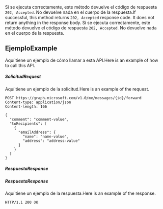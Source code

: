 <span data-ttu-id="48300-p105">Si se ejecuta correctamente, este método devuelve el código de respuesta `202, Accepted`. No devuelve nada en el cuerpo de la respuesta.</span><span class="sxs-lookup"><span data-stu-id="48300-p105">If successful, this method returns `202, Accepted` response code. It does not return anything in the response body.</span></span>
Si se ejecuta correctamente, este método devuelve el código de respuesta `202, Accepted`. No devuelve nada en el cuerpo de la respuesta.

## <span data-ttu-id="48300-134">Ejemplo</span><span class="sxs-lookup"><span data-stu-id="48300-134">Example</span></span>
<a id="example" class="xliff"></a>
<span data-ttu-id="48300-135">Aquí tiene un ejemplo de cómo llamar a esta API.</span><span class="sxs-lookup"><span data-stu-id="48300-135">Here is an example of how to call this API.</span></span>
##### <span data-ttu-id="48300-136">Solicitud</span><span class="sxs-lookup"><span data-stu-id="48300-136">Request</span></span>
<a id="request" class="xliff"></a>
<span data-ttu-id="48300-137">Aquí tiene un ejemplo de la solicitud.</span><span class="sxs-lookup"><span data-stu-id="48300-137">Here is an example of the request.</span></span>
<!-- {
  "blockType": "request",
  "name": "message_forward"
}-->
```http
POST https://graph.microsoft.com/v1.0/me/messages/{id}/forward
Content-type: application/json
Content-length: 166

{
  "comment": "comment-value",
  "toRecipients": [
    {
      "emailAddress": {
        "name": "name-value",
        "address": "address-value"
      }
    }
  ]
}
```

##### <span data-ttu-id="48300-138">Respuesta</span><span class="sxs-lookup"><span data-stu-id="48300-138">Response</span></span>
<a id="response" class="xliff"></a>
##### <span data-ttu-id="48300-139">Respuesta</span><span class="sxs-lookup"><span data-stu-id="48300-139">Response</span></span>
<a id="response" class="xliff"></a>
<span data-ttu-id="48300-140">Aquí tiene un ejemplo de la respuesta.</span><span class="sxs-lookup"><span data-stu-id="48300-140">Here is an example of the response.</span></span>
<!-- {
  "blockType": "response",
  "truncated": true
} -->
```http
HTTP/1.1 200 OK
```

<!-- uuid: 8fcb5dbc-d5aa-4681-8e31-b001d5168d79
2015-10-25 14:57:30 UTC -->
<!-- {
  "type": "#page.annotation",
  "description": "message: forward",
  "keywords": "",
  "section": "documentation",
  "tocPath": ""
}-->
